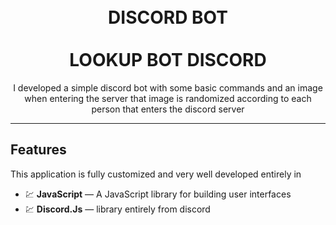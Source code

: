 <h1 align="center">
<br>
  DISCORD BOT
<br>
<br>
LOOKUP BOT DISCORD
</h1>

<p align="center">I developed a simple discord bot with some basic commands and an image when entering the server that image is randomized according to each person that enters the discord server </p>
  </a>
</p>
</div>

<hr />

## Features
This application is fully customized and very well developed entirely in

- 💹 **JavaScript** — A JavaScript library for building user interfaces
- 💹 **Discord.Js** — library entirely from discord